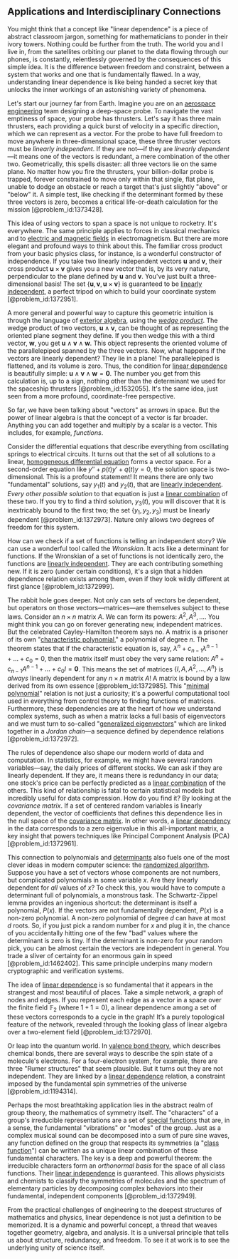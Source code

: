 ## Applications and Interdisciplinary Connections

You might think that a concept like "linear dependence" is a piece of abstract classroom jargon, something for mathematicians to ponder in their ivory towers. Nothing could be further from the truth. The world you and I live in, from the satellites orbiting our planet to the data flowing through our phones, is constantly, relentlessly governed by the consequences of this simple idea. It is the difference between freedom and constraint, between a system that works and one that is fundamentally flawed. In a way, understanding linear dependence is like being handed a secret key that unlocks the inner workings of an astonishing variety of phenomena.

Let's start our journey far from Earth. Imagine you are on an [aerospace engineering](@article_id:268009) team designing a deep-space probe. To navigate the vast emptiness of space, your probe has thrusters. Let's say it has three main thrusters, each providing a quick burst of velocity in a specific direction, which we can represent as a vector. For the probe to have full freedom to move anywhere in three-dimensional space, these three thruster vectors must be *linearly independent*. If they are not—if they are *linearly dependent*—it means one of the vectors is redundant, a mere combination of the other two. Geometrically, this spells disaster: all three vectors lie on the same plane. No matter how you fire the thrusters, your billion-dollar probe is trapped, forever constrained to move only within that single, flat plane, unable to dodge an obstacle or reach a target that's just slightly "above" or "below" it. A simple test, like checking if the determinant formed by these three vectors is zero, becomes a critical life-or-death calculation for the mission [@problem_id:1373428].

This idea of using vectors to span a space is not unique to rocketry. It's everywhere. The same principle applies to forces in classical mechanics and to [electric and magnetic fields](@article_id:260853) in electromagnetism. But there are more elegant and profound ways to think about this. The familiar cross product from your basic physics class, for instance, is a wonderful constructor of independence. If you take two linearly independent vectors $\boldsymbol{u}$ and $\boldsymbol{v}$, their cross product $\boldsymbol{u} \times \boldsymbol{v}$ gives you a new vector that is, by its very nature, perpendicular to the plane defined by $\boldsymbol{u}$ and $\boldsymbol{v}$. You've just built a three-dimensional basis! The set $\{\boldsymbol{u}, \boldsymbol{v}, \boldsymbol{u} \times \boldsymbol{v}\}$ is guaranteed to be [linearly independent](@article_id:147713), a perfect tripod on which to build your coordinate system [@problem_id:1372951].

A more general and powerful way to capture this geometric intuition is through the language of [exterior algebra](@article_id:200670), using the *[wedge product](@article_id:146535)*. The wedge product of two vectors, $\mathbf{u} \wedge \mathbf{v}$, can be thought of as representing the oriented plane segment they define. If you then wedge this with a third vector, $\mathbf{w}$, you get $\mathbf{u} \wedge \mathbf{v} \wedge \mathbf{w}$. This object represents the oriented volume of the parallelepiped spanned by the three vectors. Now, what happens if the vectors are linearly dependent? They lie in a plane! The parallelepiped is flattened, and its volume is zero. Thus, the condition for [linear dependence](@article_id:149144) is beautifully simple: $\mathbf{u} \wedge \mathbf{v} \wedge \mathbf{w} = \mathbf{0}$. The number you get from this calculation is, up to a sign, nothing other than the determinant we used for the spaceship thrusters [@problem_id:1532055]. It's the same idea, just seen from a more profound, coordinate-free perspective.

So far, we have been talking about "vectors" as arrows in space. But the power of linear algebra is that the concept of a vector is far broader. Anything you can add together and multiply by a scalar is a vector. This includes, for example, *functions*.

Consider the differential equations that describe everything from oscillating springs to electrical circuits. It turns out that the set of all solutions to a linear, [homogeneous differential equation](@article_id:175902) forms a vector space. For a second-order equation like $y'' + p(t)y' + q(t)y = 0$, the solution space is two-dimensional. This is a profound statement! It means there are only two "fundamental" solutions, say $y_1(t)$ and $y_2(t)$, that are [linearly independent](@article_id:147713). *Every other possible solution* to that equation is just a [linear combination](@article_id:154597) of these two. If you try to find a third solution, $y_3(t)$, you will discover that it is inextricably bound to the first two; the set $\{y_1, y_2, y_3\}$ must be linearly dependent [@problem_id:1372973]. Nature only allows two degrees of freedom for this system.

How can we check if a set of functions is telling an independent story? We can use a wonderful tool called the *Wronskian*. It acts like a determinant for functions. If the Wronskian of a set of functions is not identically zero, the functions are [linearly independent](@article_id:147713). They are each contributing something new. If it is zero (under certain conditions), it's a sign that a hidden dependence relation exists among them, even if they look wildly different at first glance [@problem_id:1372999].

The rabbit hole goes deeper. Not only can sets of vectors be dependent, but operators on those vectors—matrices—are themselves subject to these laws. Consider an $n \times n$ matrix $A$. We can form its powers: $A^2, A^3, \dots$. You might think you can go on forever generating new, independent matrices. But the celebrated Cayley-Hamilton theorem says no. A matrix is a prisoner of its own "[characteristic polynomial](@article_id:150415)," a polynomial of degree $n$. The theorem states that if the characteristic equation is, say, $\lambda^n + c_{n-1}\lambda^{n-1} + \dots + c_0 = 0$, then the matrix itself must obey the very same relation: $A^n + c_{n-1}A^{n-1} + \dots + c_0 I = \mathbf{0}$. This means the set of matrices $\{I, A, A^2, \dots, A^n\}$ is *always* linearly dependent for any $n \times n$ matrix $A$! A matrix is bound by a law derived from its own essence [@problem_id:1372985]. This "[minimal polynomial](@article_id:153104)" relation is not just a curiosity; it's a powerful computational tool used in everything from control theory to finding functions of matrices. Furthermore, these dependencies are at the heart of how we understand complex systems, such as when a matrix lacks a full basis of eigenvectors and we must turn to so-called "[generalized eigenvectors](@article_id:151855)" which are linked together in a *Jordan chain*—a sequence defined by dependence relations [@problem_id:1372972].

The rules of dependence also shape our modern world of data and computation. In statistics, for example, we might have several random variables—say, the daily prices of different stocks. We can ask if they are linearly dependent. If they are, it means there is redundancy in our data; one stock's price can be perfectly predicted as a [linear combination](@article_id:154597) of the others. This kind of relationship is fatal to certain statistical models but incredibly useful for data compression. How do you find it? By looking at the *covariance matrix*. If a set of centered random variables is linearly dependent, the vector of coefficients that defines this dependence lies in the null space of the [covariance matrix](@article_id:138661). In other words, a [linear dependency](@article_id:185336) in the data corresponds to a zero eigenvalue in this all-important matrix, a key insight that powers techniques like Principal Component Analysis (PCA) [@problem_id:1372961].

This connection to polynomials and [determinants](@article_id:276099) also fuels one of the most clever ideas in modern computer science: the [randomized algorithm](@article_id:262152). Suppose you have a set of vectors whose components are not numbers, but complicated polynomials in some variable $x$. Are they linearly dependent for *all* values of $x$? To check this, you would have to compute a determinant full of polynomials, a monstrous task. The Schwartz-Zippel lemma provides an ingenious shortcut: the determinant is itself a polynomial, $P(x)$. If the vectors are not fundamentally dependent, $P(x)$ is a non-zero polynomial. A non-zero polynomial of degree $d$ can have at most $d$ roots. So, if you just pick a random number for $x$ and plug it in, the chance of you accidentally hitting one of the few "bad" values where the determinant is zero is tiny. If the determinant is non-zero for your random pick, you can be almost certain the vectors are independent in general. You trade a sliver of certainty for an enormous gain in speed [@problem_id:1462402]. This same principle underpins many modern cryptographic and verification systems.

The idea of [linear dependence](@article_id:149144) is so fundamental that it appears in the strangest and most beautiful of places. Take a simple network, a graph of nodes and edges. If you represent each edge as a vector in a space over the finite field $\mathbb{F}_2$ (where $1+1=0$), a linear dependence among a set of these vectors corresponds to a cycle in the graph! It’s a purely topological feature of the network, revealed through the looking glass of linear algebra over a two-element field [@problem_id:1372970].

Or leap into the quantum world. In [valence bond theory](@article_id:144553), which describes chemical bonds, there are several ways to describe the spin state of a molecule's electrons. For a four-electron system, for example, there are three "Rumer structures" that seem plausible. But it turns out they are not independent. They are linked by a [linear dependence](@article_id:149144) relation, a constraint imposed by the fundamental spin symmetries of the universe [@problem_id:1194314].

Perhaps the most breathtaking application lies in the abstract realm of group theory, the mathematics of symmetry itself. The "characters" of a group's irreducible representations are a set of [special functions](@article_id:142740) that are, in a sense, the fundamental "vibrations" or "modes" of the group. Just as a complex musical sound can be decomposed into a sum of pure sine waves, any function defined on the group that respects its symmetries (a "[class function](@article_id:146476)") can be written as a unique linear combination of these fundamental characters. The key is a deep and powerful theorem: the irreducible characters form an *orthonormal basis* for the space of all class functions. Their [linear independence](@article_id:153265) is guaranteed. This allows physicists and chemists to classify the symmetries of molecules and the spectrum of elementary particles by decomposing complex behaviors into their fundamental, independent components [@problem_id:1372949].

From the practical challenges of engineering to the deepest structures of mathematics and physics, linear dependence is not just a definition to be memorized. It is a dynamic and powerful concept, a thread that weaves together geometry, algebra, and analysis. It is a universal principle that tells us about structure, redundancy, and freedom. To see it at work is to see the underlying unity of science itself.